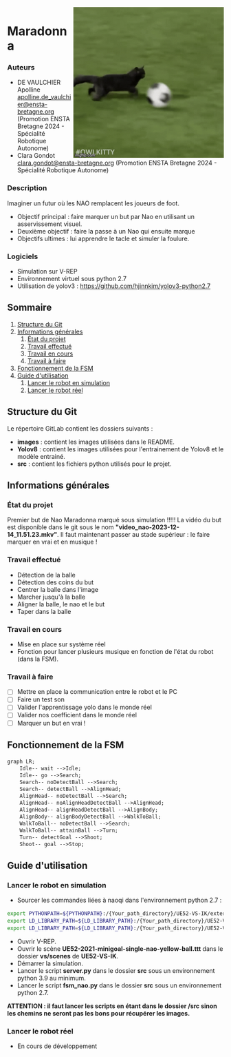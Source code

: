 <img align="right" src="images/cat.gif" alt="Éditer sur GitLab" width="350px"/>  

# Maradonna


### Auteurs
* DE VAULCHIER Apolline <apolline.de_vaulchier@ensta-bretagne.org> (Promotion ENSTA Bretagne 2024 - Spécialité Robotique Autonome)
* Clara Gondot <clara.gondot@ensta-bretagne.org> (Promotion ENSTA Bretagne 2024 - Spécialité Robotique Autonome)

### Description
Imaginer un futur où les NAO remplacent les joueurs de foot. 

* Objectif principal : faire marquer un but par Nao en utilisant un asservissement visuel.
* Deuxième objectif : faire la passe à un Nao qui ensuite marque 
* Objectifs ultimes : lui apprendre le tacle et simuler la foulure.

### Logiciels
* Simulation sur V-REP
* Environnement virtuel sous python 2.7
* Utilisation de yolov3 : https://github.com/hjinnkim/yolov3-python2.7


## Sommaire
1. [Structure du Git](#structure-du-git)
2. [Informations générales](#informations-générales)
	1. [État du projet](#état-du-projet)
	2. [Travail effectué](#travail-effectué)
	3. [Travail en cours](#travail-en-cours)
    4. [Travail à faire](#travail-à-faire)
3. [Fonctionnement de la FSM](#fonctionnement-de-la-fsm)
4. [Guide d'utilisation](#guide-dutilisation)
   1. [Lancer le robot en simulation](#lancer-le-robot-en-simulation)
   2. [Lancer le robot réel](#lancer-le-robot-réel)

## Structure du Git
Le répertoire GitLab contient les dossiers suivants :
* **images** : contient les images utilisées dans le README.
* **Yolov8** : contient les images utilisées pour l'entrainement de Yolov8 et le modèle entrainé.
* **src** : contient les fichiers python utilisés pour le projet.

## Informations générales
### État du projet
Premier but de Nao Maradonna marqué sous simulation !!!!! 
La vidéo du but est disponible dans le git sous le nom **"video_nao-2023-12-14_11.51.23.mkv"**.
Il faut maintenant passer au stade supérieur : le faire marquer en vrai et en musique !

### Travail effectué
* Détection de la balle
* Détection des coins du but
* Centrer la balle dans l'image
* Marcher jusqu'à la balle
* Aligner la balle, le nao et le but
* Taper dans la balle

### Travail en cours
* Mise en place sur système réel
* Fonction pour lancer plusieurs musique en fonction de l'état du robot (dans la FSM).

### Travail à faire
- [ ] Mettre en place la communication entre le robot et le PC
- [ ] Faire un test son
- [ ] Valider l'apprentissage yolo dans le monde réel
- [ ] Valider nos coefficient dans le monde réel
- [ ] Marquer un but en vrai !

## Fonctionnement de la FSM
```mermaid
graph LR;
    Idle-- wait -->Idle;
    Idle-- go -->Search;
    Search-- noDetectBall -->Search;
    Search-- detectBall -->AlignHead;
    AlignHead-- noDetectBall -->Search;
    AlignHead-- noAlignHeadDetectBall -->AlignHead;
    AlignHead-- alignHeadDetectBall -->AlignBody;
    AlignBody-- alignBodyDetectBall -->WalkToBall;
    WalkToBall-- noDetectBall -->Search;
    WalkToBall-- attainBall -->Turn;
    Turn-- detectGoal -->Shoot;
    Shoot-- goal -->Stop;
```
## Guide d'utilisation
### Lancer le robot en simulation
+ Sourcer les commandes liées à naoqi dans l'environnement python 2.7 :
```bash
export PYTHONPATH=${PYTHONPATH}:/{Your_path_directory}/UE52-VS-IK/external-software/pynaoqi-python2.7-2.1.4.13-linux64
export LD_LIBRARY_PATH=${LD_LIBRARY_PATH}:/{Your_path_directory}/UE52-VS-IK/external-software/naolibs
export LD_LIBRARY_PATH=${LD_LIBRARY_PATH}:/{Your_path_directory}/UE52-VS-IK/external-software/naoqi-sdk-2.1.4.13-linux64/lib
```
* Ouvrir V-REP.
* Ouvrir le scène **UE52-2021-minigoal-single-nao-yellow-ball.ttt** dans le dossier **vs/scenes** de **UE52-VS-IK**.
* Démarrer la simulation.
* Lancer le script **server.py** dans le dossier **src** sous un environnement python 3.9 au minimum.
* Lancer le script **fsm_nao.py** dans le dossier **src** sous un environnement python 2.7.

**ATTENTION : il faut lancer les scripts en étant dans le dossier /src sinon les chemins ne seront pas les bons pour récupérer les images.**
### Lancer le robot réel
* En cours de développement